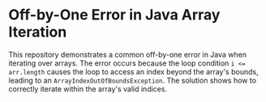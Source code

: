 # Off-by-One Error in Java Array Iteration

This repository demonstrates a common off-by-one error in Java when iterating over arrays.  The error occurs because the loop condition `i <= arr.length` causes the loop to access an index beyond the array's bounds, leading to an `ArrayIndexOutOfBoundsException`.  The solution shows how to correctly iterate within the array's valid indices.